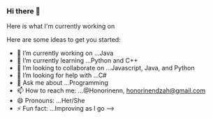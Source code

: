 ### Hi there 👋

Here is what I'm currently working on

Here are some ideas to get you started:

- 🔭 I’m currently working on ...Java
- 🌱 I’m currently learning ...Python and C++
- 👯 I’m looking to collaborate on ...Javascript, Java, and Python
- 🤔 I’m looking for help with ...C#
- 💬 Ask me about ...Programming
- 📫 How to reach me: ...@Honorinenn, honorinendzah@gmail.com
- 😄 Pronouns: ...Her/She
- ⚡ Fun fact: ...Improving as I go
-->
